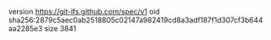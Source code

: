 version https://git-lfs.github.com/spec/v1
oid sha256:2879c5aec0ab2518805c02147a982419cd8a3adf187f1d307cf3b644aa2285e3
size 3841
